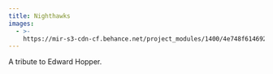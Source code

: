 ```yaml
---
title: Nighthawks
images:
  - >-
    https://mir-s3-cdn-cf.behance.net/project_modules/1400/4e748f61469217.5a6fc7ce4699f.jpg
---
```

A tribute to Edward Hopper.
